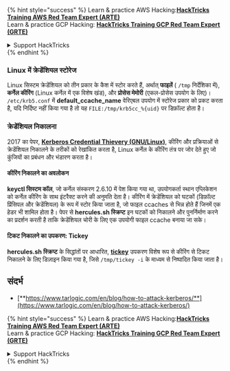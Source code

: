 {% hint style="success" %}
Learn & practice AWS Hacking:<img src="/.gitbook/assets/arte.png" alt="" data-size="line">[**HackTricks Training AWS Red Team Expert (ARTE)**](https://training.hacktricks.xyz/courses/arte)<img src="/.gitbook/assets/arte.png" alt="" data-size="line">\
Learn & practice GCP Hacking: <img src="/.gitbook/assets/grte.png" alt="" data-size="line">[**HackTricks Training GCP Red Team Expert (GRTE)**<img src="/.gitbook/assets/grte.png" alt="" data-size="line">](https://training.hacktricks.xyz/courses/grte)

<details>

<summary>Support HackTricks</summary>

* Check the [**subscription plans**](https://github.com/sponsors/carlospolop)!
* **Join the** 💬 [**Discord group**](https://discord.gg/hRep4RUj7f) or the [**telegram group**](https://t.me/peass) or **follow** us on **Twitter** 🐦 [**@hacktricks\_live**](https://twitter.com/hacktricks\_live)**.**
* **Share hacking tricks by submitting PRs to the** [**HackTricks**](https://github.com/carlospolop/hacktricks) and [**HackTricks Cloud**](https://github.com/carlospolop/hacktricks-cloud) github repos.

</details>
{% endhint %}


### Linux में क्रेडेंशियल स्टोरेज
Linux सिस्टम क्रेडेंशियल को तीन प्रकार के कैश में स्टोर करते हैं, अर्थात् **फाइलें** ( `/tmp` निर्देशिका में), **कर्नेल कीरिंग** (Linux कर्नेल में एक विशेष खंड), और **प्रोसेस मेमोरी** (एकल-प्रोसेस उपयोग के लिए)। `/etc/krb5.conf` में **default\_ccache\_name** वेरिएबल उपयोग में स्टोरेज प्रकार को प्रकट करता है, यदि निर्दिष्ट नहीं किया गया है तो यह `FILE:/tmp/krb5cc_%{uid}` पर डिफ़ॉल्ट होता है।

### क्रेडेंशियल निकालना
2017 का पेपर, [**Kerberos Credential Thievery (GNU/Linux)**](https://www.delaat.net/rp/2016-2017/p97/report.pdf), कीरिंग और प्रक्रियाओं से क्रेडेंशियल निकालने के तरीकों को रेखांकित करता है, Linux कर्नेल के कीरिंग तंत्र पर जोर देते हुए जो कुंजियों का प्रबंधन और भंडारण करता है।

#### कीरिंग निकालने का अवलोकन
**keyctl सिस्टम कॉल**, जो कर्नेल संस्करण 2.6.10 में पेश किया गया था, उपयोगकर्ता स्थान एप्लिकेशन को कर्नेल कीरिंग के साथ इंटरैक्ट करने की अनुमति देता है। कीरिंग में क्रेडेंशियल को घटकों (डिफ़ॉल्ट प्रिंसिपल और क्रेडेंशियल) के रूप में स्टोर किया जाता है, जो फाइल ccaches से भिन्न होते हैं जिनमें एक हेडर भी शामिल होता है। पेपर से **hercules.sh स्क्रिप्ट** इन घटकों को निकालने और पुनर्निर्माण करने का प्रदर्शन करती है ताकि क्रेडेंशियल चोरी के लिए एक उपयोगी फाइल ccache बनाया जा सके।

#### टिकट निकालने का उपकरण: Tickey
**hercules.sh स्क्रिप्ट** के सिद्धांतों पर आधारित, [**tickey**](https://github.com/TarlogicSecurity/tickey) उपकरण विशेष रूप से कीरिंग से टिकट निकालने के लिए डिज़ाइन किया गया है, जिसे `/tmp/tickey -i` के माध्यम से निष्पादित किया जाता है।

## संदर्भ
* [**https://www.tarlogic.com/en/blog/how-to-attack-kerberos/**](https://www.tarlogic.com/en/blog/how-to-attack-kerberos/)


{% hint style="success" %}
Learn & practice AWS Hacking:<img src="/.gitbook/assets/arte.png" alt="" data-size="line">[**HackTricks Training AWS Red Team Expert (ARTE)**](https://training.hacktricks.xyz/courses/arte)<img src="/.gitbook/assets/arte.png" alt="" data-size="line">\
Learn & practice GCP Hacking: <img src="/.gitbook/assets/grte.png" alt="" data-size="line">[**HackTricks Training GCP Red Team Expert (GRTE)**<img src="/.gitbook/assets/grte.png" alt="" data-size="line">](https://training.hacktricks.xyz/courses/grte)

<details>

<summary>Support HackTricks</summary>

* Check the [**subscription plans**](https://github.com/sponsors/carlospolop)!
* **Join the** 💬 [**Discord group**](https://discord.gg/hRep4RUj7f) or the [**telegram group**](https://t.me/peass) or **follow** us on **Twitter** 🐦 [**@hacktricks\_live**](https://twitter.com/hacktricks\_live)**.**
* **Share hacking tricks by submitting PRs to the** [**HackTricks**](https://github.com/carlospolop/hacktricks) and [**HackTricks Cloud**](https://github.com/carlospolop/hacktricks-cloud) github repos.

</details>
{% endhint %}
